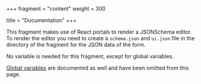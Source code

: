+++
fragment = "content"
weight = 300

title = "Documentation"
+++

This fragment makes use of React portals to render a JSONSchema editor. To
render the editor you need to create a `schema.json` and `ui.json` file in the
directory of the fragment for the JSON data of the form.

No variable is needed for this fragment, except for global variables.

[Global variables](/docs/global-variables) are documented as well and have been omitted from this page.
